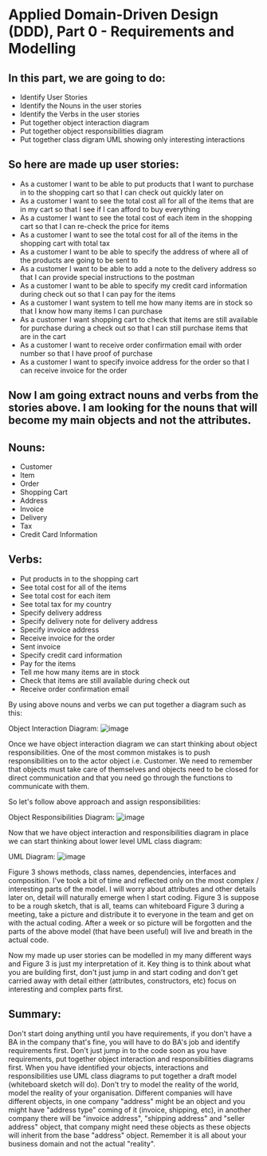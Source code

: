 # Applied Domain-Driven Design (DDD), Part 0 - Requirements and Modelling

## In this part, we are going to do:
* Identify User Stories 
* Identify the Nouns in the user stories 
* Identify the Verbs in the user stories 
* Put together object interaction diagram
* Put together object responsibilities diagram 
* Put together class digram UML showing only interesting interactions 

## So here are made up user stories:
* As a customer I want to be able to put products that I want to purchase in to the shopping cart so that I can check out quickly later on
* As a customer I want to see the total cost all for all of the items that are in my cart so that I see if I can afford to buy everything 
* As a customer I want to see the total cost of each item in the shopping cart so that I can re-check the price for items
* As a customer I want to see the total cost for all of the items in the shopping cart with total tax 
* As a customer I want to be able to specify the address of where all of the products are going to be sent to
* As a customer I want to be able to add a note to the delivery address so that I can provide special instructions to the postman
* As a customer I want to be able to specify my credit card information during check out so that I can pay for the items
* As a customer I want system to tell me how many items are in stock so that I know how many items I can purchase 
* As a customer I want shopping cart to check that items are still available for purchase during a check out so that I can still purchase items that are in the cart
* As a customer I want to receive order confirmation email with order number so that I have proof of purchase 
* As a customer I want to specify invoice address for the order so that I can receive invoice for the order

## Now I am going extract nouns and verbs from the stories above. I am looking for the nouns that will become my main objects and not the attributes.

## Nouns: 
* Customer
* Item
* Order
* Shopping Cart
* Address
* Invoice
* Delivery
* Tax
* Credit Card Information 

## Verbs:
* Put products in to the shopping cart 
* See total cost for all of the items
* See total cost for each item
* See total tax for my country 
* Specify delivery address
* Specify delivery note for delivery address
* Specify invoice address
* Receive invoice for the order
* Sent invoice
* Specify credit card information 
* Pay for the items
* Tell me how many items are in stock
* Check that items are still available during check out
* Receive order confirmation email 

By using above nouns and verbs we can put together a diagram such as this:

Object Interaction Diagram:
![image](https://user-images.githubusercontent.com/46647059/177317627-f155e2f4-ee31-49d4-9511-a3010d8e922f.png)

Once we have object interaction diagram we can start thinking about object responsibilities. One of the most common mistakes is to push responsibilities on to the actor object i.e. Customer. We need to remember that objects must take care of themselves and objects need to be closed for direct communication and that you need go through the functions to communicate with them.

So let's follow above approach and assign responsibilities:

Object Responsibilities Diagram:
![image](https://user-images.githubusercontent.com/46647059/177318013-f79650c2-6d48-40bb-8d69-3a20871604e8.png)


Now that we have object interaction and responsibilities diagram in place we can start thinking about lower level UML class diagram:

UML Diagram:
![image](https://user-images.githubusercontent.com/46647059/177318049-4ab57dd6-6dda-4b95-bc0b-53967281048a.png)


Figure 3 shows methods, class names, dependencies, interfaces and composition. I've took a bit of time and reflected only on the most complex / interesting parts of the model. I will worry about attributes and other details later on, detail will naturally emerge when I start coding. Figure 3 is suppose to be a rough sketch, that is all, teams can whiteboard Figure 3 during a meeting, take a picture and distribute it to everyone in the team and get on with the actual coding. After a week or so picture will be forgotten and the parts of the above model (that have been useful) will live and breath in the actual code.

Now my made up user stories can be modelled in my many different ways and Figure 3 is just my interpretation of it. Key thing is to think about what you are building first, don't just jump in and start coding and don't get carried away with detail either (attributes, constructors, etc) focus on interesting and complex parts first.

## Summary:
Don't start doing anything until you have requirements, if you don't have a BA in the company that's fine, you will have to do BA's job and identify requirements first.
Don't just jump in to the code soon as you have requirements, put together object interaction and responsibilities diagrams first. 
When you have identified your objects, interactions and responsibilities use UML class diagrams to put together a draft model (whiteboard sketch will do).
Don't try to model the reality of the world, model the reality of your organisation. Different companies will have different objects, in one company "address" might be an object and you might have "address type" coming of it (invoice, shipping, etc), in another company there will be "invoice address", "shipping address" and "seller address" object, that company might need these objects as these objects will inherit from the base "address" object. Remember it is all about your business domain and not the actual "reality".
